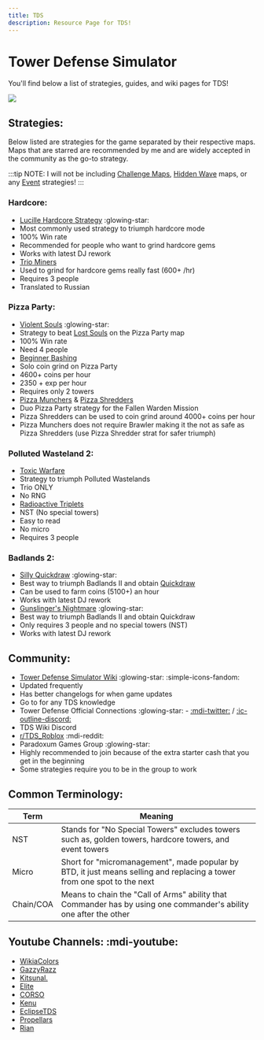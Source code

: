 ```yaml
---
title: TDS
description: Resource Page for TDS!
---
```


# **Tower Defense Simulator**

You'll find below a list of strategies, guides, and wiki pages for TDS!

![](/tdsbanner.png)

## Strategies:
Below listed are strategies for the game separated by their respective maps. Maps that are starred are recommended by me and are widely accepted in the community as the go-to strategy.

:::tip NOTE:
I will not be including [Challenge Maps](https://tds.fandom.com/wiki/Challenge_Maps), [Hidden Wave](https://tds.fandom.com/wiki/Hidden_Wave) maps, or any [Event](https://tds.fandom.com/wiki/Events) strategies!
:::

### Hardcore:
- [Lucille Hardcore Strategy](https://docs.google.com/document/d/1NOE7FtL-l8T23LbuK-XHYb3YwFhv_EkL6FnHPrcSih4/edit#heading=h.5j8k7csi2use) :glowing-star: <tooltip><li>Most commonly used strategy to triumph hardcore mode</li><li>100% Win rate</li><li>Recommended for people who want to grind hardcore gems</li><li>Works with latest DJ rework</li></tooltip>
- [Trio Miners](https://docs.google.com/document/d/1R6d03hWLqdHd18U-vwPdw3GwdB1toH2YwzwrL9yhsW0/edit) <tooltip><li>Used to grind for hardcore gems really fast (600+ /hr)</li><li>Requires 3 people</li><li>Translated to Russian</li></tooltip>

### Pizza Party:
- [Violent Souls](https://docs.google.com/document/d/1JrEKFaLYorokU8F15PSvyfs585PYeOly6HqgLt-m9Ss/edit) :glowing-star: <tooltip><li>Strategy to beat [Lost Souls](https://www.rolimons.com/gamebadge/2129234540) on the Pizza Party map</li><li>100% Win rate</li><li>Need 4 people</li></tooltip>
- [Beginner Bashing](https://docs.google.com/document/d/1qn07Fo3uYTQsORwCyKBgNuJxZlfNl7pNMkV1hwemwBU/edit?usp=sharing) <tooltip><li>Solo coin grind on Pizza Party</li><li>4600+ coins per hour</li><li>2350 + exp per hour</li><li>Requires only 2 towers</li></tooltip>
- [Pizza Munchers](https://docs.google.com/document/d/1zbY38sGIB3PkScfQSu8amxD66eAYYdPCNeQ_onDTZfE/edit) & [Pizza Shredders](https://docs.google.com/document/d/1rEtZH4eoWNLu_YEMI9NAkNn5Q-A533qsXjuo7niYpao/edit) <tooltip><li>Duo Pizza Party strategy for the Fallen Warden Mission</li><li>Pizza Shredders can be used to coin grind around 4000+ coins per hour</li><li>Pizza Munchers does not require Brawler making it the not as safe as Pizza Shredders (use Pizza Shredder strat for safer triumph)</li></tooltip>

### Polluted Wasteland 2:
- [Toxic Warfare](https://docs.google.com/document/d/17NFb41DmAbkWobhsQ9FytWy_X-DGF9yoCNQDGfMSlv8/edit#heading=h.xr59spo9o45t) <tooltip><li>Strategy to triumph Polluted Wastelands</li><li>Trio ONLY</li><li>No RNG</li></tooltip>
- [Radioactive Triplets](https://docs.google.com/document/d/1npCttPNGLoXoH6ytRUYYzv2tJDKXWQHOt5F3Mwck4T0/edit#heading=h.mazn57k20eq) <tooltip><li>NST (No special towers)</li><li>Easy to read</li><li>No micro</li><li>Requires 3 people</li></tooltip>

### Badlands 2:
- [Silly Quickdraw](https://docs.google.com/document/d/1qHP0G-dXLSp7vtBeNs0-AvtGYSIGuLPpufXVmVxNiqU) :glowing-star: <tooltip><li>Best way to triumph Badlands II and obtain [Quickdraw](https://www.rolimons.com/gamebadge/2128794398)</li><li>Can be used to farm coins (5100+) an hour</li><li>Works with latest DJ rework</li></tooltip>
- [Gunslinger's Nightmare](https://docs.google.com/document/d/1DPfNhxLbipR9p3FlXWHvAthczX7onUxVNpz-YLUvJuQ/edit#heading=h.ndqo2um0rvd7) :glowing-star: <tooltip><li>Best way to triumph Badlands II and obtain Quickdraw</li><li>Only requires 3 people and no special towers (NST)</li><li>Works with latest DJ rework</li></tooltip>

## Community:
- [Tower Defense Simulator Wiki](https://tds.fandom.com/wiki/Tower_Defense_Simulator_Wiki) :glowing-star: :simple-icons-fandom: <tooltip><li>Updated frequently</li><li>Has better changelogs for when game updates</li><li>Go to for any TDS knowledge</li></tooltip>
- Tower Defense Official Connections :glowing-star: - [:mdi-twitter:](https://x.com/paradoxum_games) / [:ic-outline-discord:](https://discord.gg/tds)
- TDS Wiki Discord <Badge type="tip" icon="i-ic-outline-discord" text="Invite" link="https://discord.gg/MtcRRjUA7F" />
- [r/TDS_Roblox](https://www.reddit.com/r/TDS_Roblox/) :mdi-reddit:
- Paradoxum Games Group :glowing-star: <Badge type="tip" icon="i-simple-icons-roblox" text="Group" link="https://www.roblox.com/groups/4914494/Paradoxum-Games" /> <tooltip><li>Highly recommended to join because of the extra starter cash that you get in the beginning</li><li>Some strategies require you to be in the group to work</li></tooltip>

## Common Terminology:

| Term      | Meaning                                                                                                                 |
|-----------|-------------------------------------------------------------------------------------------------------------------------|
| NST       | Stands for "No Special Towers" excludes towers such as, golden towers, hardcore towers, and event towers                |
| Micro     | Short for "micromanagement", made popular by BTD, it just means selling and replacing a tower from one spot to the next |
| Chain/COA | Means to chain the "Call of Arms" ability that Commander has by using one commander's ability one after the other       |

## Youtube Channels: :mdi-youtube:
- [WikiaColors](https://www.youtube.com/@WikiaColors)
- [GazzyRazz](https://www.youtube.com/@GazzyRazz)
- [Kitsunal.](https://www.youtube.com/@Kitsunal.)
- [Elite](https://www.youtube.com/@EliteElite)
- [CORSO](https://www.youtube.com/@CORSOBLOX)
- [Kenu](https://www.youtube.com/@kenuytb)
- [EclipseTDS](https://www.youtube.com/@EclipseTDS)
- [Propellars](https://www.youtube.com/@propellars)
- [Rian](https://youtube.com/@rainyrians)
